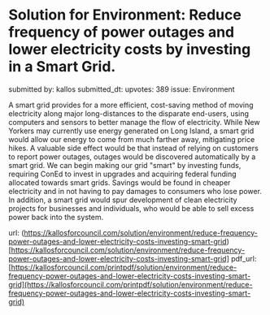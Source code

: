 # Solution for Environment: Reduce frequency of power outages and lower electricity costs by investing in a Smart Grid. #

submitted by: kallos
submitted_dt: 
upvotes: 389
issue: Environment

A smart grid provides for a more efficient, cost-saving method of moving electricity along major long-distances to the disparate end-users, using computers and sensors to better manage the flow of electricity. While New Yorkers may currently use energy generated on Long Island, a smart grid would allow our energy to come from much farther away, mitigating price hikes. A valuable side effect would be that instead of relying on customers to report power outages, outages would be discovered automatically by a smart grid. We can begin making our grid "smart" by investing funds, requiring ConEd to invest in upgrades and acquiring federal funding allocated towards smart grids. Savings would be found in cheaper electricity and in not having to pay damages to consumers who lose power. In addition, a smart grid would spur development of clean electricity projects for businesses and individuals, who would be able to sell excess power back into the system.

url: (https://kallosforcouncil.com/solution/environment/reduce-frequency-power-outages-and-lower-electricity-costs-investing-smart-grid)[https://kallosforcouncil.com/solution/environment/reduce-frequency-power-outages-and-lower-electricity-costs-investing-smart-grid]
pdf_url: [https://kallosforcouncil.com/printpdf/solution/environment/reduce-frequency-power-outages-and-lower-electricity-costs-investing-smart-grid](https://kallosforcouncil.com/printpdf/solution/environment/reduce-frequency-power-outages-and-lower-electricity-costs-investing-smart-grid)